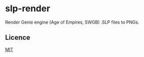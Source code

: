# slp-render

Render Genie engine (Age of Empires, SWGB) .SLP files to PNGs.

## Licence

[MIT](./LICENSE)
